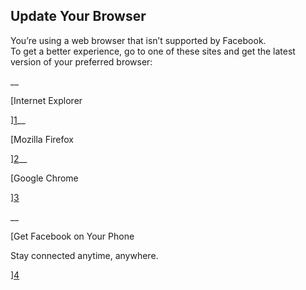 ## Update Your Browser

You’re using a web browser that isn’t supported by Facebook.  
To get a better experience, go to one of these sites and get the latest version of your preferred browser:

__

[Internet Explorer

][1]__

[Mozilla Firefox

][2]__

[Google Chrome

][3]

__

[Get Facebook on Your Phone

Stay connected anytime, anywhere.

][4]

[1]: http://l.facebook.com/l.php?u=http://windows.microsoft.com/en-US/internet-explorer/downloads/ie&h=6AQHUdj2Z&s=1
[2]: https://www.facebook.com/l.php?u=https://www.mozilla.org/firefox/new/?utm_source=facebook&utm_medium=referral&utm_campaign=unsupported-browser-notification&h=1AQE7MLPj&s=1
[3]: http://l.facebook.com/l.php?u=http://www.google.com/chrome/&h=2AQGJTR1e&s=1
[4]: /mobile
